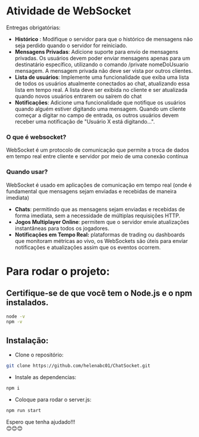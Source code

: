 # Atividade de WebSocket 

Entregas obrigatórias:
- **Histórico** : Modifique o servidor para que o histórico de mensagens não seja perdido quando o servidor for
reiniciado.
- **Mensagens Privadas**: Adicione suporte para envio de mensagens privadas. Os usuários devem poder enviar
mensagens apenas para um destinatário específico, utilizando o comando /private nomeDoUsuario
mensagem. A mensagem privada não deve ser vista por outros clientes.
- **Lista de usuários**: Implemente uma funcionalidade que exiba uma lista de todos os usuários atualmente
conectados ao chat, atualizando essa lista em tempo real. A lista deve ser exibida no cliente e ser atualizada
quando novos usuários entrarem ou saírem do chat
- **Notificações**: Adicione uma funcionalidade que notifique os usuários quando alguém estiver digitando uma
mensagem. Quando um cliente começar a digitar no campo de entrada, os outros usuários devem receber
uma notificação de "Usuário X está digitando...".

### O que é websocket?
WebSocket é um protocolo de comunicação que permite a troca de dados em tempo real entre cliente e servidor por meio de uma conexão contínua

### Quando usar?
WebSocket é usado em aplicações de comunicação em tempo real (onde é fundamental que mensagens sejam enviadas e recebidas de maneira imediata)
- **Chats**: permitindo que as mensagens sejam enviadas
e recebidas de forma imediata, sem a necessidade
de múltiplas requisições HTTP.
- **Jogos Multiplayer Online**: permitem que o servidor
envie atualizações instantâneas para todos os
jogadores.
- **Notificações em Tempo Real:** plataformas de trading
ou dashboards que monitoram métricas ao vivo, os
WebSockets são úteis para enviar notificações e
atualizações assim que os eventos ocorrem.

# Para rodar o projeto:
## Certifique-se de que você tem o Node.js e o npm instalados.
```bash
node -v
npm -v
```
## Instalação:
- Clone o repositório:
```bash
git clone https://github.com/helenabc01/ChatSocket.git
```
- Instale as dependencias:
```bash
npm i
```
- Coloque para rodar o server.js:
```bash
npm run start
```

Espero que tenha ajudado!!! <br>
😊😊😊
